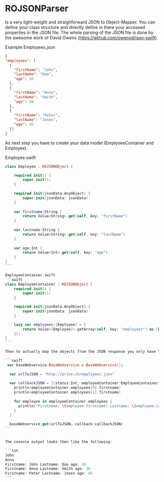 ROJSONParser
============

Is a very light-weight and straighforward JSON to Object-Mapper. You can define your class structure and directly
define in there your accessed properties in the JSON file. The whole parsing of the JSON file is done by the awesome work of David Owens (https://github.com/owensd/json-swift).

Example Employees.json

```json
{
"employees": [
  {
    "firstName": "John",
    "lastName": "Doe",
    "age": 26
  },
  {
    "firstName": "Anna",
    "lastName": "Smith",
    "age": 30
  },
  {
    "firstName": "Peter",
    "lastName": "Jones",
    "age": 45
  }]
}
```

As next step you have to create your data model (EmplyoeeContainer and Employee).

Employee.swift
````swift
class Employee : ROJSONObject {

    required init() {
        super.init();
    }
    
    required init(jsonData:AnyObject) {
        super.init(jsonData: jsonData)
    }
    
    var firstname:String {
        return Value<String>.get(self, key: "firstName")
    }
    
    var lastname:String {
        return Value<String>.get(self, key: "lastName")            
    }
    
    var age:Int {
        return Value<Int>.get(self, key: "age")
    }
}
```

EmployeeContainer.swift
```swift
class EmployeeContainer : ROJSONObject {
    required init() {
        super.init();
    }

    required init(jsonData:AnyObject) {
        super.init(jsonData: jsonData)
    }

    lazy var employees:[Employee] = {
        return Value<[Employee]>.getArray(self, key: "employees") as [Employee]
    }()
}
```

Then to actually map the objects from the JSON response you only have to pass the data into the EmployeeContainer class as param in the constructor. It does automatically create your data model.

```swift
 var baseWebservice:BaseWebservice = BaseWebservice();
        
  var urlToJSON = "http://prine.ch/employees.json"
        
  var callbackJSON = {(status:Int, employeeContainer:EmployeeContainer) -> () in
    println(employeeContainer.employees[0].firstname)
    println(employeeContainer.employees[1].firstname)
            
    for employee in employeeContainer.employees {
      println("Firstname: \(employee.firstname) Lastname: \(employee.lastname) age: \(employee.age)")
    }
  }
        
  baseWebservice.get(urlToJSON, callback:callbackJSON)
```


The console output looks then like the following:

```txt
John
Anna
Firstname: John Lastname: Doe age: 26
Firstname: Anna Lastname: Smith age: 30
Firstname: Peter Lastname: Jones age: 45
```
